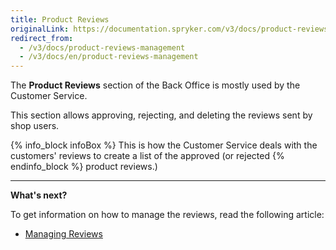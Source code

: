 ```yaml
---
title: Product Reviews
originalLink: https://documentation.spryker.com/v3/docs/product-reviews-management
redirect_from:
  - /v3/docs/product-reviews-management
  - /v3/docs/en/product-reviews-management
---
```


The **Product Reviews** section of the Back Office is mostly used by the Customer Service. 

This section allows approving, rejecting, and deleting the reviews sent by shop users. 

{% info_block infoBox %}
This is how the Customer Service deals with the customers' reviews to create a list of the approved (or rejected
{% endinfo_block %} product reviews.)

------

**What's next?**

To get information on how to manage the reviews, read the following article:

* [Managing Reviews](/docs/scos/dev/user-guides/202001.0/back-office-user-guide/products/product-reviews/managing-product-reviews.html)
